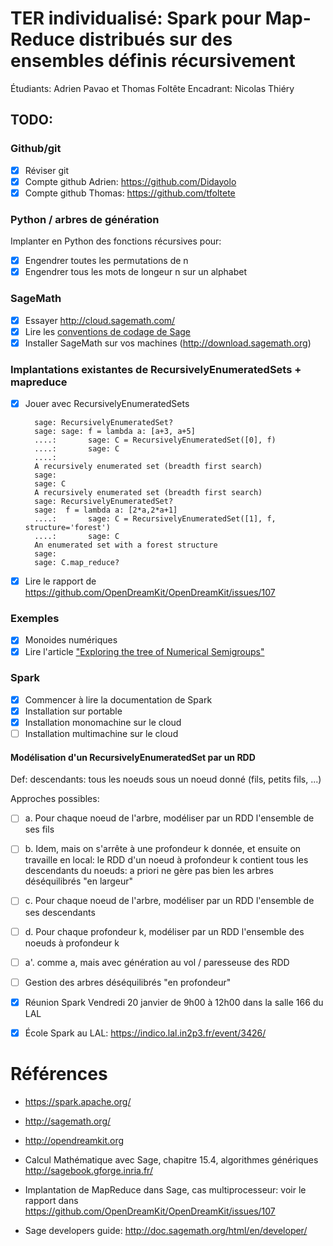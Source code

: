 # TER individualisé: Spark pour Map-Reduce distribués sur des ensembles définis récursivement

Étudiants: Adrien Pavao et Thomas Foltête
Encadrant: Nicolas Thiéry

## TODO:

### Github/git

- [X] Réviser git
- [X] Compte github Adrien: https://github.com/Didayolo
- [X] Compte github Thomas: https://github.com/tfoltete

### Python / arbres de génération

Implanter en Python des fonctions récursives pour:

- [x] Engendrer toutes les permutations de n
- [x] Engendrer tous les mots de longeur n sur un alphabet

### SageMath

- [x] Essayer http://cloud.sagemath.com/
- [x] Lire les [conventions de codage de Sage](http://doc.sagemath.org/html/en/developer/#writing-code-for-sage)
- [x] Installer SageMath sur vos machines (http://download.sagemath.org)

### Implantations existantes de RecursivelyEnumeratedSets + mapreduce

- [x] Jouer avec RecursivelyEnumeratedSets

        sage: RecursivelyEnumeratedSet?
        sage: sage: f = lambda a: [a+3, a+5]
        ....:       sage: C = RecursivelyEnumeratedSet([0], f)
        ....:       sage: C
        ....: 
        A recursively enumerated set (breadth first search)
        sage: 
        sage: C
        A recursively enumerated set (breadth first search)
        sage: RecursivelyEnumeratedSet?
        sage:  f = lambda a: [2*a,2*a+1]
        ....:       sage: C = RecursivelyEnumeratedSet([1], f, structure='forest')
        ....:       sage: C
        An enumerated set with a forest structure
        sage: 
        sage: C.map_reduce?

- [x] Lire le rapport de https://github.com/OpenDreamKit/OpenDreamKit/issues/107

### Exemples

- [x] Monoides numériques
- [x] Lire l'article ["Exploring the tree of Numerical Semigroups"](https://arxiv.org/find/all/1/all:+AND+Hivert+Fromentin/0/1/0/all/0/1)

### Spark

- [x] Commencer à lire la documentation de Spark
- [X] Installation sur portable
- [X] Installation monomachine sur le cloud
- [ ] Installation multimachine sur le cloud

#### Modélisation d'un RecursivelyEnumeratedSet par un RDD

Def: descendants: tous les noeuds sous un noeud donné (fils, petits fils, ...)


Approches possibles:
- [ ] a. Pour chaque noeud de l'arbre, modéliser par un RDD l'ensemble de ses fils
- [ ] b. Idem, mais on s'arrête à une profondeur k donnée, et ensuite on travaille en local: le RDD d'un noeud à profondeur k contient tous les descendants du noeuds: a priori ne gère pas bien les arbres déséquilibrés "en largeur"
- [ ] c. Pour chaque noeud de l'arbre, modéliser par un RDD l'ensemble de ses descendants
- [ ] d. Pour chaque profondeur k, modéliser par un RDD l'ensemble des noeuds à profondeur k

- [ ] a'. comme a, mais avec génération au vol / paresseuse des RDD


- [ ] Gestion des arbres déséquilibrés "en profondeur"

- [X] Réunion Spark
      Vendredi 20 janvier de 9h00 à 12h00 dans la salle 166 du LAL
- [x] École Spark au LAL: https://indico.lal.in2p3.fr/event/3426/

# Références

- https://spark.apache.org/
- http://sagemath.org/
- http://opendreamkit.org
- Calcul Mathématique avec Sage, chapitre 15.4, algorithmes génériques  http://sagebook.gforge.inria.fr/
- Implantation de MapReduce dans Sage, cas multiprocesseur: voir le rapport dans https://github.com/OpenDreamKit/OpenDreamKit/issues/107

- Sage developers guide: http://doc.sagemath.org/html/en/developer/
